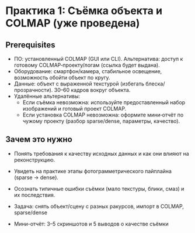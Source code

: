 # Практика 1: Съёмка объекта и COLMAP (уже проведена)

## Prerequisites
- ПО: установленный COLMAP (GUI или CLI). Альтернатива: доступ к готовому COLMAP‑проекту/логам (ссылка будет выдана).
- Оборудование: смартфон/камера, стабильное освещение, возможность обойти объект по кругу.
- Данные: объект с выраженной текстурой (избегать блеска/прозрачности). 30–60 кадров вокруг объекта.
- Удалённые альтернативы:
  - Если съёмка невозможна: используйте предоставленный набор изображений и готовый проект COLMAP.
  - Если установка COLMAP невозможна: оформите мини‑отчёт по чужому проекту (разбор sparse/dense, параметры, качество).

## Зачем это нужно
- Понять требования к качеству исходных данных и как они влияют на реконструкцию.
- Увидеть на практике этапы фотограмметрического пайплайна (sparse → dense).
- Осознать типичные ошибки съёмки (мало текстуры, блики, смаз) и их последствия.

- Задача: снять объект/сцену с разных ракурсов, импорт в COLMAP, sparse/dense
- Мини-отчёт: 3–5 скриншотов и 5 выводов о качестве съёмки

